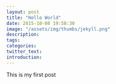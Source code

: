 ```yaml
---
layout: post
title: "Hello World"
date: 2015-10-08 19:58:30
image: "/assets/img/thumbs/jekyll.png"
description:
tags:
categories:
twitter_text:
introduction:
---
```


This is my first post
